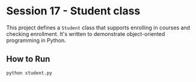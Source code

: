 # Session 17 - Student class
This project defines a `Student` class that supports enrolling in courses and checking enrollment. It's written to demonstrate object-oriented programming in Python.

## How to Run

```bash
python student.py